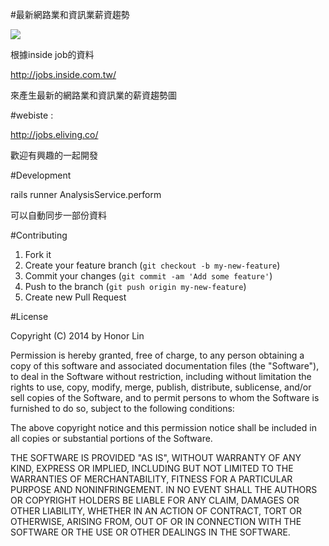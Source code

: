 #最新網路業和資訊業薪資趨勢

<img src="https://dl.dropboxusercontent.com/u/75986505/GitHub/inside_job_trends/cover.png" />

根據inside job的資料

http://jobs.inside.com.tw/

來產生最新的網路業和資訊業的薪資趨勢圖

#webiste : 

http://jobs.eliving.co/
 
歡迎有興趣的一起開發

#Development

rails runner AnalysisService.perform

可以自動同步一部份資料

#Contributing

1. Fork it
2. Create your feature branch (`git checkout -b my-new-feature`)
3. Commit your changes (`git commit -am 'Add some feature'`)
4. Push to the branch (`git push origin my-new-feature`)
5. Create new Pull Request


#License

Copyright (C) 2014 by Honor Lin

Permission is hereby granted, free of charge, to any person obtaining a copy of this software and associated documentation files (the "Software"), to deal in the Software without restriction, including without limitation the rights to use, copy, modify, merge, publish, distribute, sublicense, and/or sell copies of the Software, and to permit persons to whom the Software is furnished to do so, subject to the following conditions:

The above copyright notice and this permission notice shall be included in all copies or substantial portions of the Software.

THE SOFTWARE IS PROVIDED "AS IS", WITHOUT WARRANTY OF ANY KIND, EXPRESS OR IMPLIED, INCLUDING BUT NOT LIMITED TO THE WARRANTIES OF MERCHANTABILITY, FITNESS FOR A PARTICULAR PURPOSE AND NONINFRINGEMENT. IN NO EVENT SHALL THE AUTHORS OR COPYRIGHT HOLDERS BE LIABLE FOR ANY CLAIM, DAMAGES OR OTHER LIABILITY, WHETHER IN AN ACTION OF CONTRACT, TORT OR OTHERWISE, ARISING FROM, OUT OF OR IN CONNECTION WITH THE SOFTWARE OR THE USE OR OTHER DEALINGS IN THE SOFTWARE.
